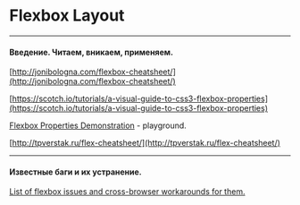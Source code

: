 # Flexbox Layout

---

#### **Введение. Читаем, вникаем, применяем.**

[http://jonibologna.com/flexbox-cheatsheet/](http://jonibologna.com/flexbox-cheatsheet/)

[https://scotch.io/tutorials/a-visual-guide-to-css3-flexbox-properties](https://scotch.io/tutorials/a-visual-guide-to-css3-flexbox-properties)

[Flexbox Properties Demonstration](https://codepen.io/justd/pen/yydezN/) - playground.

[http://tpverstak.ru/flex-cheatsheet/](http://tpverstak.ru/flex-cheatsheet/)

---

#### Известные баги и их устранение.

[List of flexbox issues and cross-browser workarounds for them.](https://github.com/philipwalton/flexbugs)

